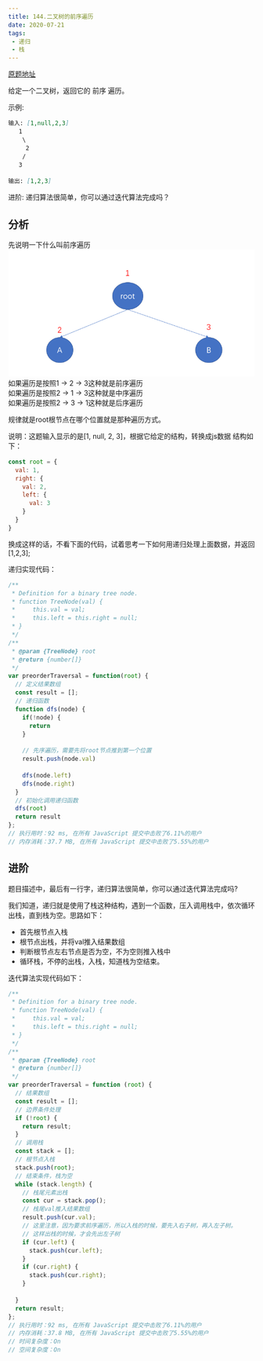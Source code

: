 ```yaml
---
title: 144.二叉树的前序遍历
date: 2020-07-21
tags:
 - 递归
 - 栈
---
```

[原题地址](https://leetcode-cn.com/problems/binary-tree-preorder-traversal/)

给定一个二叉树，返回它的 前序 遍历。

示例:
```md
输入: [1,null,2,3]  
   1
    \
     2
    /
   3 

输出: [1,2,3]
```
进阶: 递归算法很简单，你可以通过迭代算法完成吗？

## 分析
先说明一下什么叫前序遍历
![144-1](../image/144-1.png)
如果遍历是按照1 -> 2 -> 3这种就是前序遍历 <br/>
如果遍历是按照2 -> 1 -> 3这种就是中序遍历 <br/>
如果遍历是按照2 -> 3 -> 1这种就是后序遍历 <br/>

规律就是root根节点在哪个位置就是那种遍历方式。

说明：这题输入显示的是[1, null, 2, 3]，根据它给定的结构，转换成js数据 结构如下：
```js
const root = {
  val: 1,
  right: {
    val: 2,
    left: {
      val: 3
    }
  }
}
```
换成这样的话，不看下面的代码，试着思考一下如何用递归处理上面数据，并返回[1,2,3];

递归实现代码：
```js
/**
 * Definition for a binary tree node.
 * function TreeNode(val) {
 *     this.val = val;
 *     this.left = this.right = null;
 * }
 */
/**
 * @param {TreeNode} root
 * @return {number[]}
 */
var preorderTraversal = function(root) {
  // 定义结果数组
  const result = [];
  // 递归函数
  function dfs(node) {
    if(!node) {
      return
    }

    // 先序遍历，需要先将root节点推到第一个位置
    result.push(node.val)

    dfs(node.left)
    dfs(node.right)
  }
  // 初始化调用递归函数
  dfs(root)
  return result
};
// 执行用时：92 ms, 在所有 JavaScript 提交中击败了6.11%的用户
// 内存消耗：37.7 MB, 在所有 JavaScript 提交中击败了5.55%的用户
```

## 进阶
题目描述中，最后有一行字，递归算法很简单，你可以通过迭代算法完成吗?

我们知道，递归就是使用了栈这种结构，遇到一个函数，压入调用栈中，依次循环出栈，直到栈为空。思路如下：
- 首先根节点入栈
- 根节点出栈，并将val推入结果数组
- 判断根节点左右节点是否为空，不为空则推入栈中
- 循环栈，不停的出栈，入栈，知道栈为空结束。

迭代算法实现代码如下：
```js
/**
 * Definition for a binary tree node.
 * function TreeNode(val) {
 *     this.val = val;
 *     this.left = this.right = null;
 * }
 */
/**
 * @param {TreeNode} root
 * @return {number[]}
 */
var preorderTraversal = function (root) {
  // 结果数组
  const result = [];
  // 边界条件处理
  if (!root) {
    return result;
  }
  // 调用栈
  const stack = [];
  // 根节点入栈
  stack.push(root);
  // 结束条件，栈为空
  while (stack.length) {
    // 栈尾元素出栈
    const cur = stack.pop();
    // 栈尾val推入结果数组
    result.push(cur.val);
    // 这里注意，因为要求前序遍历，所以入栈的时候，要先入右子树，再入左子树。
    // 这样出栈的时候，才会先出左子树
    if (cur.left) {
      stack.push(cur.left);
    }
    if (cur.right) {
      stack.push(cur.right);
    }
    
  }
  return result;
};
// 执行用时：92 ms, 在所有 JavaScript 提交中击败了6.11%的用户
// 内存消耗：37.8 MB, 在所有 JavaScript 提交中击败了5.55%的用户
// 时间复杂度：On
// 空间复杂度：On
```